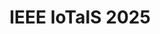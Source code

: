 ---
title: "IEEE IoTaIS 2025"
startDate: 2025-11-06
location:
  city: "Bali"
  country: "Indonesia"
url: "https://iotais.org/"
image: "/images/15.png"
featured: false
eventType: ["IoT"]
region: "Asia"
---